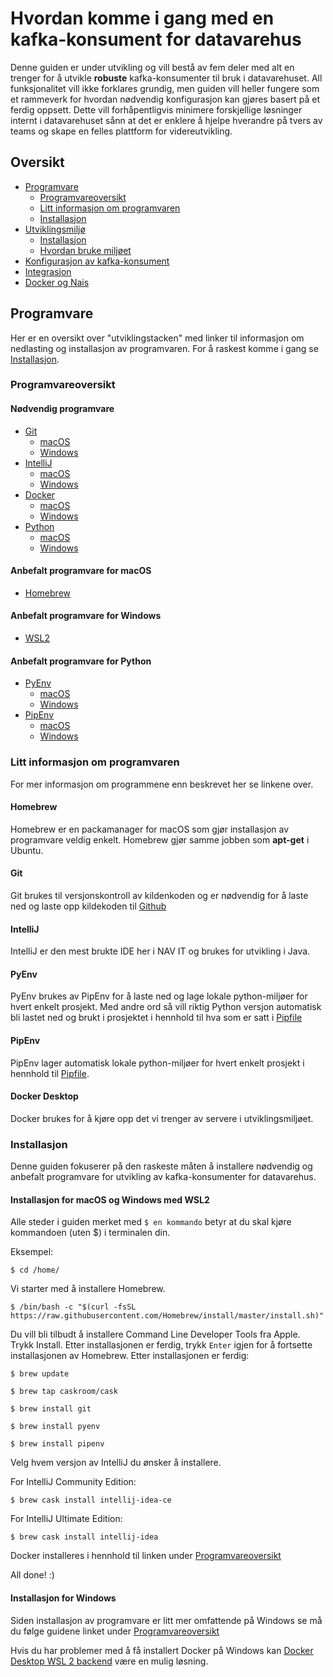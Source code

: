 # Hvordan komme i gang med en kafka-konsument for datavarehus

Denne guiden er under utvikling og vill bestå av fem deler med alt en trenger for å utvikle __robuste__ kafka-konsumenter til bruk i datavarehuset. All funksjonalitet vill ikke forklares grundig, men guiden vill heller fungere som et rammeverk for hvordan nødvendig konfigurasjon kan gjøres basert på et ferdig oppsett. Dette vill forhåpentligvis minimere forskjellige løsninger internt i datavarehuset sånn at det er enklere å hjelpe hverandre på tvers av teams og skape en felles plattform for videreutvikling.

## Oversikt

* [Programvare](https://github.com/navikt/dvh-kafka/blob/master/README.md#Programvare)
  * [Programvareoversikt](https://github.com/navikt/dvh-kafka/blob/master/README.md#Programvareoversikt)
  * [Litt informasjon om programvaren](https://github.com/navikt/dvh-kafka/blob/master/README.md#Litt-informasjon-om-programvaren)
  * [Installasjon](https://github.com/navikt/dvh-kafka/blob/master/README.md#Installasjon)
* [Utviklingsmiljø](https://github.com/navikt/dvh-kafka/blob/master/utviklingsmiljo/README.md#)
  * [Installasjon](https://github.com/navikt/dvh-kafka/blob/master/utviklingsmiljo/README.md#Installasjon)
  * [Hvordan bruke miljøet](https://github.com/navikt/dvh-kafka/blob/master/utviklingsmiljo/README.md#Hvordan-bruke-miljøet)
* [Konfigurasjon av kafka-konsument](https://github.com/navikt/dvh-kafka/blob/master/kafka-konsument/README.md#)
* [Integrasjon](https://github.com/navikt/dvh-kafka/blob/master/kafka-konsument/README.md#Integrasjon)
* [Docker og Nais](https://github.com/navikt/dvh-kafka/blob/master/nais/README.md#)

## Programvare

Her er en oversikt over "utviklingstacken" med linker til informasjon om nedlasting og installasjon av programvaren. For å raskest komme i gang se [Installasjon](https://github.com/navikt/dvh-kafka/blob/master/README.md#Installasjon).

### Programvareoversikt

#### Nødvendig programvare

* [Git](https://git-scm.com)
  * [macOS](https://git-scm.com/downloads)
  * [Windows](https://git-scm.com/downloads)
* [IntelliJ](https://www.jetbrains.com/idea/download)
  * [macOS](https://www.jetbrains.com/idea/download)
  * [Windows](https://www.jetbrains.com/idea/download)
* [Docker](https://docker.com)
  * [macOS](https://docker.com/?overlay=onboarding)
  * [Windows](https://docker.com/?overlay=onboarding)
* [Python](https://www.python.org)
  * [macOS](https://www.python.org/downloads)
  * [Windows](https://www.python.org/downloads)

#### Anbefalt programvare for macOS

* [Homebrew](https://brew.sh/)

#### Anbefalt programvare for Windows

* [WSL2](https://docs.microsoft.com/en-us/windows/wsl/wsl2-install)

#### Anbefalt programvare for Python

* [PyEnv](https://github.com/pyenv/pyenv)
  * [macOS](https://github.com/pyenv/pyenv#homebrew-on-macos)
  * [Windows](https://github.com/pyenv-win/pyenv-win/blob/master/README.md#installation)
* [PipEnv](https://github.com/pypa/pipenv)
  * [macOS](https://pipenv.kennethreitz.org/en/latest/install/#homebrew-installation-of-pipenv)
  * [Windows](https://pipenv.kennethreitz.org/en/latest/install/#pragmatic-installation-of-pipenv)

### Litt informasjon om programvaren

For mer informasjon om programmene enn beskrevet her se linkene over.

#### Homebrew

Homebrew er en packamanager for macOS som gjør installasjon av programvare veldig enkelt. Homebrew gjør samme jobben som **apt-get** i Ubuntu.

#### Git

Git brukes til versjonskontroll av kildenkoden og er nødvendig for å laste ned og laste opp kildekoden til [Github](https://github.com/navikt)

#### IntelliJ

IntelliJ er den mest brukte IDE her i NAV IT og brukes for utvikling i Java.

#### PyEnv

PyEnv brukes av PipEnv for å laste ned og lage lokale python-miljøer for hvert enkelt prosjekt. Med andre ord så vill riktig Python versjon automatisk bli lastet ned og brukt i prosjektet i hennhold til hva som er satt i [Pipfile](https://github.com/navikt/dvh-kafka/blob/9f4003ce9f3fbcd38ca191849dd3b2b9a0210bfd/utviklingsmiljo/Pipfile#L13)

#### PipEnv

PipEnv lager automatisk lokale python-miljøer for hvert enkelt prosjekt i hennhold til [Pipfile](https://github.com/navikt/dvh-kafka/blob/master/utviklingsmiljo/Pipfile).

#### Docker Desktop

Docker brukes for å kjøre opp det vi trenger av servere i utviklingsmiljøet.

### Installasjon

Denne guiden fokuserer på den raskeste måten å installere nødvendig og anbefalt programvare for utvikling av kafka-konsumenter for datavarehus.

#### Installasjon for macOS og Windows med WSL2

Alle steder i guiden merket med `$ en kommando` betyr at du skal kjøre kommandoen (uten $) i terminalen din.

Eksempel:

`$ cd /home/`

Vi starter med å installere Homebrew.

`$ /bin/bash -c "$(curl -fsSL https://raw.githubusercontent.com/Homebrew/install/master/install.sh)"`

Du vill bli tilbudt å installere Command Line Developer Tools fra Apple. Trykk Install. Etter installasjonen er ferdig, trykk `Enter` igjen for å fortsette installasjonen av Homebrew. Etter installasjonen er ferdig:

`$ brew update`

`$ brew tap caskroom/cask`

`$ brew install git`

`$ brew install pyenv`

`$ brew install pipenv`

Velg hvem versjon av IntelliJ du ønsker å installere.

For IntelliJ Community Edition:

`$ brew cask install intellij-idea-ce`

For IntelliJ Ultimate Edition:

`$ brew cask install intellij-idea`

Docker installeres i hennhold til linken under [Programvareoversikt](https://github.com/navikt/dvh-kafka/blob/master/README.md#Programvareoversikt)

All done! :)

#### Installasjon for Windows

Siden installasjon av programvare er litt mer omfattende på Windows se må du følge guidene linket under [Programvareoversikt](https://github.com/navikt/dvh-kafka/blob/master/README.md#Programvareoversikt)

Hvis du har problemer med å få installert Docker på Windows kan [Docker Desktop WSL 2 backend](https://docs.docker.com/docker-for-windows/wsl-tech-preview/) være en mulig løsning.
